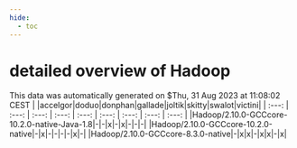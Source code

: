 ```yaml
---
hide:
  - toc
---
```


detailed overview of Hadoop
===========================


This data was automatically generated on $Thu, 31 Aug 2023 at 11:08:02 CEST
| |accelgor|doduo|donphan|gallade|joltik|skitty|swalot|victini|
| :---: | :---: | :---: | :---: | :---: | :---: | :---: | :---: | :---: |
|Hadoop/2.10.0-GCCcore-10.2.0-native-Java-1.8|-|-|x|-|x|-|-|-|
|Hadoop/2.10.0-GCCcore-10.2.0-native|-|x|-|-|-|-|x|-|
|Hadoop/2.10.0-GCCcore-8.3.0-native|-|x|x|-|x|x|-|x|
